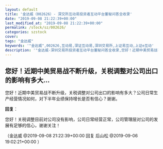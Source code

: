 ```yaml
---
layout: default
title: '金达威（002626）- 深交所互动易投资者互动平台董秘问答全收录'
date: "2019-09-08 21:22:39+00:00"
last_modified_at: "2019-09-08 21:22:39+00:00"
permalink: /stock/sz/002626/
categories: szstock
cover: 
tags: "金达威"
keywords: '"金达威",002626,互动易,深证互动易,深圳交易所,上证易互动,上证e互动'
description: '"金达威-深圳交易所投资者互动平台董秘问答全收录,您好！近期中美贸易战不断升级，关税调整对公司出口的影响有多大？公司日常生产经营情况如何，对下半年业绩保持增长是否有信心？谢谢。"'
---
```


## 您好！近期中美贸易战不断升级，关税调整对公司出口的影响有多大...

您好！近期中美贸易战不断升级，关税调整对公司出口的影响有多大？公司日常生产经营情况如何，对下半年业绩保持增长是否有信心？谢谢。

**回复**：

您好！关税调整目前对公司没有影响，公司日常经营正常，公司管理层对公司的发展有足够的信心，谢谢关注！ 

（金达威  @2019-09-08 21:22:39+00:00 回复 后山松  @2019-09-06 19:02:21+00:00 ）

